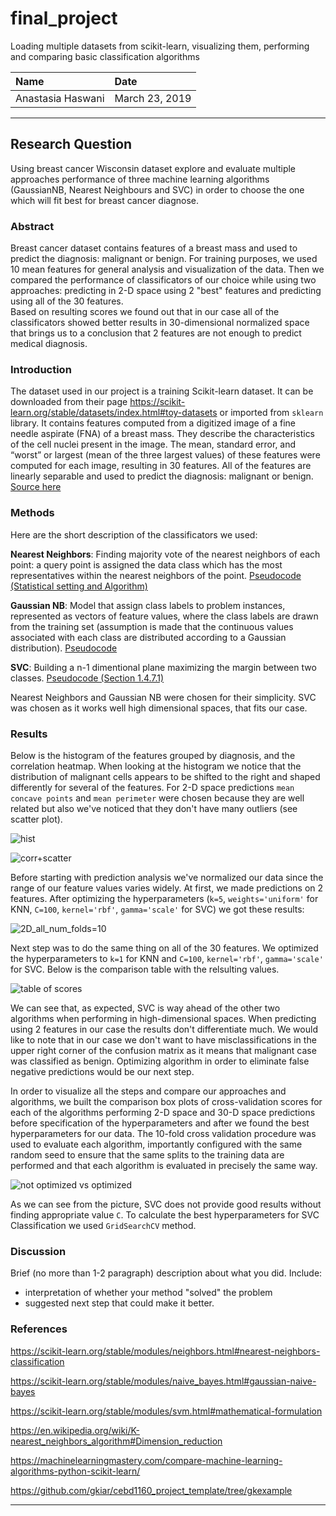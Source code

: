 # final_project
Loading multiple datasets from scikit-learn, visualizing them, performing and comparing basic classification algorithms


| Name | Date |
|:-------|:---------------|
| Anastasia Haswani | March 23, 2019 |

-----

## Research Question

Using breast cancer Wisconsin dataset explore and evaluate multiple approaches performance of three machine learning algorithms (GaussianNB, Nearest Neighbours and SVC)  in  order  to  choose  the  one  which  will fit best for breast cancer diagnose.

### Abstract

Breast cancer dataset contains features of a breast mass and used to predict the diagnosis: malignant or benign. For training purposes, we used 10 mean features for general analysis and visualization of the data. Then we compared the performance of classificators of our choice while using two approaches: predicting in 2-D space using 2 "best" features and predicting using all of the 30 features.  
Based on resulting scores we found out that in our case all of the classificators showed better results in 30-dimensional normalized space that brings us to a conclusion that 2 features are not enough to predict medical diagnosis. 

### Introduction

The dataset used in our project is a training Scikit-learn dataset. It can be downloaded from their page https://scikit-learn.org/stable/datasets/index.html#toy-datasets or imported from `sklearn` library. It contains features computed from a digitized image of a fine needle aspirate (FNA) of a breast mass. They describe the characteristics of the cell nuclei present in the image. The mean, standard error, and “worst” or largest (mean of the three largest values) of these features were computed for each image, resulting in 30 features. All of the features are linearly separable and used to predict the diagnosis: malignant or benign.
[Source here](https://scikit-learn.org/stable/datasets/index.html#breast-cancer-wisconsin-diagnostic-dataset)

### Methods

Here are the short description of the classificators we used:

**Nearest Neighbors**: Finding majority vote of the nearest neighbors of each point: a query point is assigned the data class which has the most representatives within the nearest neighbors of the point. [Pseudocode (Statistical setting and Algorithm)](https://en.wikipedia.org/wiki/K-nearest_neighbors_algorithm#Dimension_reduction)

**Gaussian NB**: Model that assign class labels to problem instances, represented as vectors of feature values, where the class labels are drawn from the training set (assumption is made that the continuous values associated with each class are distributed according to a Gaussian distribution). [Pseudocode](https://scikit-learn.org/stable/modules/naive_bayes.html#gaussian-naive-bayes)

**SVC**: Building a n-1 dimentional plane maximizing the margin between two classes. [Pseudocode (Section 1.4.7.1)](https://scikit-learn.org/stable/modules/svm.html#mathematical-formulation)

Nearest Neighbors and Gaussian NB were chosen for their simplicity. SVC was chosen as it works well high dimensional spaces, that fits our case. 

### Results

Below is the histogram of the features grouped by diagnosis, and the correlation heatmap. When looking at the histogram we notice that the distribution of malignant cells appears to be shifted to the right and shaped differently for several of the features. For 2-D space predictions `mean concave points` and  `mean perimeter` were chosen because they are well related but also we've noticed that they don't have many outliers (see scatter plot). 

![hist](https://user-images.githubusercontent.com/46948881/54732376-c75e3500-4b69-11e9-8e85-e1dbfd2cb80d.jpg)

![corr+scatter](https://user-images.githubusercontent.com/46948881/54730580-169f6800-4b60-11e9-9092-d93d86202518.jpg)

Before starting with prediction analysis we've normalized our data since the range of our feature values varies widely. 
At first, we made predictions on 2 features. After optimizing the hyperparameters (`k=5`, `weights='uniform'` for KNN, `C=100`, `kernel='rbf'`, `gamma='scale'` for SVC) we got these results:

![2D_all_num_folds=10](https://user-images.githubusercontent.com/46948881/54763958-46d12000-4bcd-11e9-9704-8172334f9105.png)

 Next step was to do the same thing on all of the 30 features. We optimized the hyperparameters to `k=1` for KNN and `C=100`, `kernel='rbf'`, `gamma='scale'` for SVC. Below is the comparison table with the relsulting values.
 
 ![table of scores](https://user-images.githubusercontent.com/46948881/54793367-6f323c00-4c18-11e9-9c1a-2a7b7a1fa767.jpg)
 
We can see that, as expected, SVC is way ahead of the other two algorithms when performing in high-dimensional spaces. When predicting using 2 features in our case the results don't differentiate much. We would like to note that in our case we don't want to have misclassifications in the upper right corner of the confusion matrix as it means that malignant case was classified as benign. Optimizing algorithm in order to eliminate false negative predictions would be our next step.

In order to visualize all the steps and compare our approaches and algorithms, we built the comparison box plots of cross-validation scores for each of the algorithms performing 2-D space and 30-D space predictions before specification of the hyperparameters and after we found the best hyperparameters for our data. The 10-fold cross validation procedure was used to evaluate each algorithm, importantly configured with the same random seed to ensure that the same splits to the training data are performed and that each algorithm is evaluated in precisely the same way.
 
 ![not optimized vs optimized](https://user-images.githubusercontent.com/46948881/54796400-7bbd9100-4c26-11e9-843c-615bf52e8282.jpg)
 
As we can see from the picture, SVC does not provide good results without finding appropriate value `C`. To calculate the best hyperparameters for SVC Classification we used `GridSearchCV` method.

### Discussion
Brief (no more than 1-2 paragraph) description about what you did. Include:

- interpretation of whether your method "solved" the problem
- suggested next step that could make it better.

### References

https://scikit-learn.org/stable/modules/neighbors.html#nearest-neighbors-classification

https://scikit-learn.org/stable/modules/naive_bayes.html#gaussian-naive-bayes

https://scikit-learn.org/stable/modules/svm.html#mathematical-formulation

https://en.wikipedia.org/wiki/K-nearest_neighbors_algorithm#Dimension_reduction

https://machinelearningmastery.com/compare-machine-learning-algorithms-python-scikit-learn/

https://github.com/gkiar/cebd1160_project_template/tree/gkexample

-------
